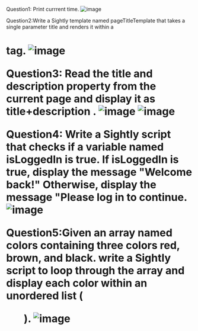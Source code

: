 Question1: Print currrent time.
![image](https://github.com/user-attachments/assets/cddeb707-a6e8-4d33-9f23-5dd4274fd983)

Question2:Write a Sightly template named pageTitleTemplate that takes a single parameter title 
          and renders it within a <h1> tag.
![image](https://github.com/user-attachments/assets/c6ac617a-7a75-46f0-84d1-ec623b9a56aa)

Question3: Read the title and description property from the current page and display it as title+description .
![image](https://github.com/user-attachments/assets/407dbae6-d967-4df8-85eb-01c4f796beff)
![image](https://github.com/user-attachments/assets/c30e0caf-8e48-4a08-9d28-5f5e54bfee86)

Question4: Write a Sightly script that checks if a variable named isLoggedIn is true. If isLoggedIn is true, display the message "Welcome back!" Otherwise, display the message "Please log in to continue.
![image](https://github.com/user-attachments/assets/b7a8ef0e-1615-496f-8a9d-a61fce7a6466)

Question5:Given an array named colors containing three colors red, brown, and black. write a Sightly script to loop through the array and display each color within an unordered list (<ul>).
![image](https://github.com/user-attachments/assets/be1cc9e4-942e-4a54-84a7-70888c4bb292)






